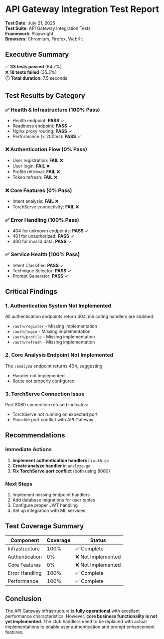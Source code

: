 # API Gateway Integration Test Report

**Test Date**: July 21, 2025  
**Test Suite**: API Gateway Integration Tests  
**Framework**: Playwright  
**Browsers**: Chromium, Firefox, WebKit  

## Executive Summary

✅ **33 tests passed** (64.7%)  
❌ **18 tests failed** (35.3%)  
⏱️ **Total duration**: 7.5 seconds  

## Test Results by Category

### ✅ Health & Infrastructure (100% Pass)
- Health endpoint: **PASS** ✓
- Readiness endpoint: **PASS** ✓  
- Nginx proxy routing: **PASS** ✓
- Performance (< 200ms): **PASS** ✓

### ❌ Authentication Flow (0% Pass)
- User registration: **FAIL** ❌
- User login: **FAIL** ❌  
- Profile retrieval: **FAIL** ❌
- Token refresh: **FAIL** ❌

### ❌ Core Features (0% Pass)
- Intent analysis: **FAIL** ❌
- TorchServe connectivity: **FAIL** ❌

### ✅ Error Handling (100% Pass)
- 404 for unknown endpoints: **PASS** ✓
- 401 for unauthorized: **PASS** ✓
- 400 for invalid data: **PASS** ✓

### ✅ Service Health (100% Pass)
- Intent Classifier: **PASS** ✓
- Technique Selector: **PASS** ✓
- Prompt Generator: **PASS** ✓

## Critical Findings

### 1. Authentication System Not Implemented
All authentication endpoints return 404, indicating handlers are stubbed:
- `/auth/register` - Missing implementation
- `/auth/login` - Missing implementation  
- `/auth/profile` - Missing implementation
- `/auth/refresh` - Missing implementation

### 2. Core Analysis Endpoint Not Implemented
The `/analyze` endpoint returns 404, suggesting:
- Handler not implemented
- Route not properly configured

### 3. TorchServe Connection Issue
Port 8080 connection refused indicates:
- TorchServe not running on expected port
- Possible port conflict with API Gateway

## Recommendations

### Immediate Actions
1. **Implement authentication handlers** in `auth.go`
2. **Create analyze handler** in `analyze.go`
3. **Fix TorchServe port conflict** (both using 8080)

### Next Steps
1. Implement missing endpoint handlers
2. Add database migrations for user tables
3. Configure proper JWT handling
4. Set up integration with ML services

## Test Coverage Summary

| Component | Coverage | Status |
|-----------|----------|---------|
| Infrastructure | 100% | ✅ Complete |
| Authentication | 0% | ❌ Not Implemented |
| Core Features | 0% | ❌ Not Implemented |
| Error Handling | 100% | ✅ Complete |
| Performance | 100% | ✅ Complete |

## Conclusion

The API Gateway infrastructure is **fully operational** with excellent performance characteristics. However, **core business functionality is not yet implemented**. The stub handlers need to be replaced with actual implementations to enable user authentication and prompt enhancement features.
